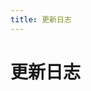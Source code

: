 ```yaml
---
title: 更新日志
---
```


# 更新日志

<p></p>

<template>
  <a-timeline>
    <a-timeline-item>
      v1.2.0
      <p>
        更新内容：<br/>
        &emsp;- <a-tag color="orange">新增</a-tag> 新增 多语言设置。<br/>
      </p>
    </a-timeline-item>
    <a-timeline-item>
      v1.1.1
      <p>
        更新内容：<br/>
        &emsp;- <a-tag color="green">优化</a-tag> 优化侧边栏标题过长时鼠标悬停的显示效果；<br/>
        &emsp;- <a-tag color="purple">修复</a-tag> 修复移动端侧边栏按钮展开状态显示异常的BUG。<br/>
      </p>
    </a-timeline-item>
    <a-timeline-item>
      v1.1.0
      <p>
        更新内容：<br/>
        &emsp;- <a-tag color="orange">新增</a-tag> 新增 Repo 状态图标；<br/>
        &emsp;- <a-tag color="green">优化</a-tag> 更改依赖版本号至最新版本。<br/>
      </p>
    </a-timeline-item>
    <a-timeline-item>
      v1.0.1
      <p>
        更新内容：<br/>
        &emsp;- <a-tag color="purple">修复</a-tag> 修复代码块显示 css/cpp/c 语言标识异常的BUG；<br/>
        &emsp;- <a-tag color="green">优化</a-tag> 优化其他细节。<br/>
      </p>
    </a-timeline-item>
    <a-timeline-item>
      v1.0.0
      <a-tag color="green">正式版</a-tag>
      <p>
        更新内容：<br/>
        &emsp;- <a-tag color="orange">新增</a-tag> 添加侧边栏广告位，支持三种显示状态（图片、图文、招待显示）； <br/>
        &emsp;- <a-tag color="orange">新增</a-tag> 新增首页次级按钮，即首页按钮最大支持数为 2 个；<br/>
        &emsp;- <a-tag color="green">优化</a-tag> 优化返回顶部按钮可自定义开启；<br/>
        &emsp;- <a-tag color="purple">修复</a-tag> 修复导航栏因 title 过长而显示异常的BUG；<br/>
        &emsp;- <a-tag color="purple">修复</a-tag> 修复其他可能存在问题的BUG。<br/>
      </p>
    </a-timeline-item>
    <a-timeline-item>
      v0.1.2
      <a-tag color="blue">公测版</a-tag>
      <p>
        更新内容：<br/>
        &emsp;- <a-tag color="purple">修复</a-tag> 修复导航栏菜单在某些情况未能正确激活当前菜单项的问题；<br/>
      </p>
    </a-timeline-item>
    <a-timeline-item>
      v0.1.1
      <a-tag color="blue">公测版</a-tag>
      <p>
        更新内容：<br/>
        &emsp;- <a-tag color="green">优化</a-tag> 优化移动端侧边栏显示效果；<br/>
        &emsp;- <a-tag color="green">优化</a-tag> 优化移动端搜索和菜单图标显示效果。<br/>
      </p>
    </a-timeline-item>
    <a-timeline-item>
      v0.1.0
      <a-tag color="blue">公测版</a-tag>
      <p>
        更新内容：<br/>
        &emsp;- <a-tag color="orange">新增</a-tag> 搭载 Ant Design 组件，在 .md 中直接使用； <br/>
        &emsp;- <a-tag color="orange">新增</a-tag> 添加底部栏，最大支持 4 个栏目数；<br/>
        &emsp;- <a-tag color="green">优化</a-tag> 统一预处理器，使用兼容 Ant Design 样式的 Less 语法；<br/>
        &emsp;- <a-tag color="green">优化</a-tag> 优化内置的提示、警告、危险块的显示效果；<br/>
        &emsp;- <a-tag color="green">优化</a-tag> 优化代码块、行内代码、Blockquote等显示效果；<br/>
        &emsp;- <a-tag color="green">优化</a-tag> 优化首页、导航菜单、Github徽标、侧边栏等显示效果；<br/>
        &emsp;- <a-tag color="green">优化</a-tag> 优化移动端显示以及动画效果；<br/>
        &emsp;- <a-tag color="purple">修复</a-tag> 修复其他可能存在问题的BUG。<br/>
      </p>
    </a-timeline-item>
  </a-timeline>
</template>
